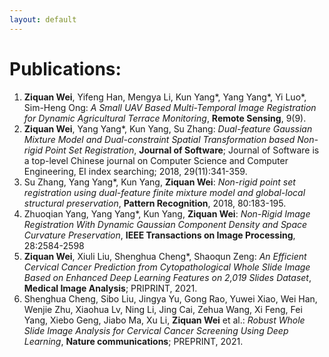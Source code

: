 ```yaml
---
layout: default
---
```


# Publications:

1.  **Ziquan Wei**, Yifeng Han, Mengya Li, Kun Yang*, Yang Yang*, Yi Luo*, Sim-Heng Ong: _A Small UAV Based Multi-Temporal Image Registration for Dynamic Agricultural Terrace Monitoring_, **Remote Sensing**, 9(9).
2.  **Ziquan Wei**, Yang Yang*, Kun Yang, Su Zhang: _Dual-feature Gaussian Mixture Model and Dual-constraint Spatial Transformation based Non-rigid Point Set Registration_, **Journal of Software**; Journal of Software is a top-level Chinese journal on Computer Science and Computer Engineering, EI index searching; 2018, 29(11):341-359.
3.  Su Zhang, Yang Yang*, Kun Yang, **Ziquan Wei**: _Non-rigid point set registration using dual-feature finite mixture model and global-local structural preservation_, **Pattern Recognition**, 2018, 80:183-195.
4.  Zhuoqian Yang, Yang Yang*, Kun Yang, **Ziquan Wei**: _Non-Rigid Image Registration With Dynamic Gaussian Component Density and Space Curvature Preservation_, **IEEE Transactions on Image Processing**, 28:2584-2598
5.  **Ziquan Wei**, Xiuli Liu, Shenghua Cheng*, Shaoqun Zeng: _An Efficient Cervical Cancer Prediction from Cytopathological Whole Slide Image Based on Enhanced Deep Learning Features on 2,019 Slides Dataset_, **Medical Image Analysis**; PRIPRINT, 2021.
6.  Shenghua Cheng, Sibo Liu, Jingya Yu, Gong Rao, Yuwei Xiao, Wei Han, Wenjie Zhu, Xiaohua Lv, Ning Li, Jing Cai, Zehua Wang, Xi Feng, Fei Yang, Xiebo Geng, Jiabo Ma, Xu Li, **Ziquan Wei** et al.: _Robust Whole Slide Image Analysis for Cervical Cancer Screening Using Deep Learning_, **Nature communications**; PREPRINT, 2021.